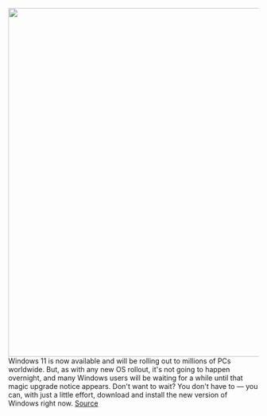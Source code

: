 <img src='https://cdn.vox-cdn.com/thumbor/iqUFAn0g0Vyz4SHOwFLNr9Y27Ic=/0x0:2560x1696/1200x800/filters:focal(1076x644:1484x1052)/cdn.vox-cdn.com/uploads/chorus_image/image/69950096/twarren__windows11main_1.0.jpg' width='700px' /><br/>
Windows 11 is now available and will be rolling out to millions of PCs worldwide. But, as with any new OS rollout, it's not going to happen overnight, and many Windows users will be waiting for a while until that magic upgrade notice appears. Don't want to wait? You don't have to — you can, with just a little effort, download and install the new version of Windows right now.
<a href='https://www.theverge.com/22683953/windows-11-upgrade-how-to-download-install'> Source <a/>